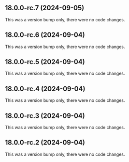 ## 18.0.0-rc.7 (2024-09-05)

This was a version bump only, there were no code changes.

## 18.0.0-rc.6 (2024-09-04)

This was a version bump only, there were no code changes.

## 18.0.0-rc.5 (2024-09-04)

This was a version bump only, there were no code changes.

## 18.0.0-rc.4 (2024-09-04)

This was a version bump only, there were no code changes.

## 18.0.0-rc.3 (2024-09-04)

This was a version bump only, there were no code changes.

## 18.0.0-rc.2 (2024-09-04)

This was a version bump only, there were no code changes.